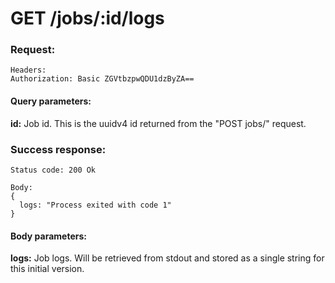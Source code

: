 # GET /jobs/:id/logs

### Request:
```
Headers:
Authorization: Basic ZGVtbzpwQDU1dzByZA==
```

#### Query parameters:

<strong>id:</strong> Job id. This is the uuidv4 id returned from the "POST jobs/" request.

### Success response:
```
Status code: 200 Ok

Body:
{
  logs: "Process exited with code 1"
}
```

#### Body parameters:

<strong>logs:</strong> Job logs. Will be retrieved from stdout and stored as a single string for this initial version.
